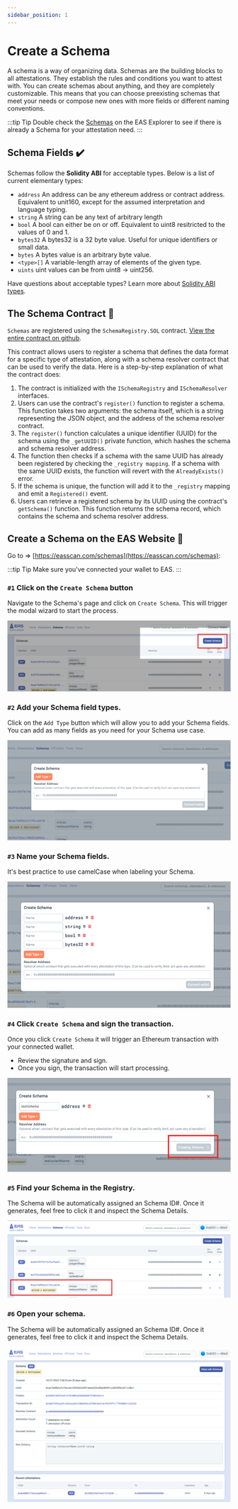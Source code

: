 ```yaml
---
sidebar_position: 1
---
```


# Create a Schema
A schema is a way of organizing data. Schemas are the building blocks to all attestations. They establish the rules and conditions you want to attest with. You can create schemas about anything, and they are completely customizable. This means that you can choose preexisting schemas that meet your needs or compose new ones with more fields or different naming conventions. 

:::tip Tip
Double check the [Schemas](https://easscan.com/schemas) on the EAS Explorer to see if there is already a Schema for your attestation need.
:::

## Schema Fields ✔️
Schemas follow the **Solidity ABI** for acceptable types. Below is a list of current elementary types: 

- `address` An address can be any ethereum address or contract address. Equivalent to unit160, except for the assumed interpretation and language typing.
- `string` A string can be any text of arbitrary length
- `bool` A bool can either be on or off. Equivalent to uint8 resitricted to the values of 0 and 1.
- `bytes32` A bytes32 is a 32 byte value. Useful for unique identifiers or small data.
- `bytes` A bytes value is an arbitrary byte value.
- `<type>[]`  A variable-length array of elements of the given type.
- `uints` uint values can be from uint8 -> uint256.

Have questions about acceptable types? Learn more about [Solidity ABI types](https://docs.soliditylang.org/en/v0.8.16/abi-spec.html).

## The Schema Contract 📄

`Schemas` are registered using the `SchemaRegistry.SOL` contract. [View the entire contract on github](https://github.com/ethereum-attestation-service/eas-contracts/blob/master/contracts/SchemaRegistry.sol).

This contract allows users to register a schema that defines the data format for a specific type of attestation, along with a schema resolver contract that can be used to verify the data. Here is a step-by-step explanation of what the contract does:

1. The contract is initialized with the `ISchemaRegistry` and `ISchemaResolver` interfaces.
2. Users can use the contract's `register()` function to register a schema. This function takes two arguments: the schema itself, which is a string representing the JSON object, and the address of the schema resolver contract.
3. The `register()` function calculates a unique identifier (UUID) for the schema using the `_getUUID()` private function, which hashes the schema and schema resolver address.
4. The function then checks if a schema with the same UUID has already been registered by checking the `_registry mapping`. If a schema with the same UUID exists, the function will revert with the `AlreadyExists()` error.
5. If the schema is unique, the function will add it to the `_registry` mapping and emit a `Registered()` event.
6. Users can retrieve a registered schema by its UUID using the contract's `getSchema()` function. This function returns the schema record, which contains the schema and schema resolver address.

## Create a Schema on the EAS Website 🧙

Go to => [https://easscan.com/schemas](https://easscan.com/schemas): 

:::tip Tip
Make sure you've connected your wallet to EAS.
:::

### `#1` Click on the `Create Schema` button 
Navigate to the Schema's page and click on `Create Schema`. This will trigger the modal wizard to start the process. 

![CreateSchema Step 1](./img/CreateSchema-1.png)

### `#2` Add your Schema field types. 
Click on the `Add Type` button which will allow you to add your Schema fields. You can add as many fields as you need for your Schema use case.

![CreateSchema Step 2](./img/CreateSchema-2.png)


### `#3` Name your Schema fields. 
It's best practice to use camelCase when labeling your Schema. 

![CreateSchema Step 3](./img/CreateSchema-4.png)


### `#4` Click `Create Schema` and sign the transaction. 
Once you click `Create Schema` it will trigger an Ethereum transaction with your connected wallet. 
- Review the signature and sign.
- Once you sign, the transaction will start processing.

![CreateSchema Step 5](./img/CreateSchema-5.1.png)

### `#5` Find your Schema in the Registry. 
The Schema will be automatically assigned an Schema ID#. Once it generates, feel free to click it and inspect the Schema Details.

![CreateSchema Step 6](./img/CreateSchema-6.png)

### `#6` Open your schema. 
The Schema will be automatically assigned an Schema ID#. Once it generates, feel free to click it and inspect the Schema Details.

![CreateSchema Step 6](./img/CreateSchema-7.png)














